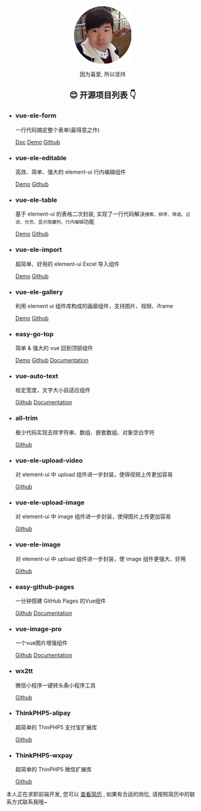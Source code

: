 <main>
  <section>
    <div align="center">
      <img  src="./avatar.png" alt="张超杰" />
      <p>因为喜爱, 所以坚持</p>
    </div>
  </section>

  <section>
    <h2 align="center">😊 开源项目列表 👇</h2>
    <ul>
      <li>
        <h3>vue-ele-form</h3>
        <p>
          一行代码搞定整个表单(最得意之作)
        </p>
        <p>
          <a href="https://www.yuque.com/chaojie-vjiel/vbwzgu">Doc</a>
          <a href="https://codepen.io/dream2023/pen/KjGKYW">Demo</a>
          <a href="https://github.com/dream2023/vue-ele-form">Github</a>
        </p>
      </li>
      <li>
        <h3>vue-ele-editable</h3>
        <p>
          高效、简单、强大的 element-ui 行内编辑组件
        </p>
        <p>
          <a href="https://codepen.io/dream2023/pen/dBNNbP">Demo</a>
          <a href="https://github.com/dream2023/vue-ele-editable">Github</a>
        </p>
      </li>
      <li>
        <h3>vue-ele-table</h3>
        <p>
          基于 element-ui 的表格二次封装, 实现了一行代码解决<code>搜索、排序、筛选、过滤、分页、显示隐藏列、行内编辑</code>功能
        </p>
        <p>
          <a href="https://codepen.io/dream2023/pen/agwMpY">Demo</a>
          <a href="https://github.com/dream2023/vue-ele-table">Github</a>
        </p>
      </li>
      <li>
        <h3>vue-ele-import</h3>
        <p>
          超简单、好用的 element-ui Excel 导入组件
        </p>
        <p>
          <a href="https://codepen.io/dream2023/pen/NVBKRy">Demo</a>
          <a href="https://github.com/dream2023/vue-ele-import">Github</a>
        </p>
      </li>
      <li>
        <h3>vue-ele-gallery</h3>
        <p>
          利用 element ui 组件库构成的画廊组件，支持图片、视频、iframe
        </p>
        <p>
          <a href="https://codepen.io/dream2023/pen/vwZrgG/">Demo</a>
          <a href="https://github.com/dream2023/vue-ele-gallery">Github</a>
        </p>
      </li>
      <li>
        <h3>easy-go-top</h3>
        <p>
          简单 & 强大的 vue 回到顶部组件
        </p>
        <p>
          <a href="https://codepen.io/dream2023/pen/oRLqoj">Demo</a>
          <a href="https://github.com/dream2023/easy-go-top">Github</a>
          <a href="https://dream2023.github.io/easy-go-top/">Documentation</a>
        </p>
      </li>
      <li>
        <h3>vue-auto-text</h3>
        <p>
          给定宽度，文字大小自适应组件
        </p>
        <p>
          <a href="https://github.com/dream2023/vue-auto-text">Github</a>
          <a href="https://dream2023.github.io/vue-auto-text/">Documentation</a>
        </p>
      </li>
      <li>
        <h3>all-trim</h3>
        <p>
          极少代码实现去除字符串、数组、嵌套数组、对象空白字符
        </p>
        <p>
          <a href="https://github.com/dream2023/all-trim">Github</a>
        </p>
      </li>
      <li>
        <h3>vue-ele-upload-video</h3>
        <p>
          对 element-ui 中 upload 组件进一步封装，使得视频上传更加容易
        </p>
        <p>
          <a href="https://github.com/dream2023/vue-ele-upload-video">Github</a>
        </p>
      </li>
      <li>
        <h3>vue-ele-upload-image</h3>
        <p>
          对 element-ui 中 image 组件进一步封装，使得图片上传更加容易
        </p>
        <p>
          <a href="https://github.com/dream2023/vue-ele-upload-image">Github</a>
        </p>
      </li>
      <li>
        <h3>vue-ele-image</h3>
        <p>
          对 element-ui 中 upload 组件进一步封装，使 image 组件更强大、好用
        </p>
        <p>
          <a href="https://github.com/dream2023/vue-ele-image">Github</a>
        </p>
      </li>
      <li>
        <h3>easy-github-pages</h3>
        <p>
          一分钟搭建 GitHub Pages 的Vue组件
        </p>
        <p>
          <a href="https://github.com/dream2023/easy-github-pages">Github</a>
          <a href="https://dream2023.github.io/easy-github-pages/">Documentation</a>
        </p>
      </li>
      <li>
        <h3>vue-image-pro</h3>
        <p>
          一个vue图片增强组件
        </p>
        <p>
          <a href="https://github.com/dream2023/vue-image-pro">Github</a>
          <a href="https://dream2023.github.io/vue-image-pro/">Documentation</a>
        </p>
      </li>
      <li>
        <h3>wx2tt</h3>
        <p>
          微信小程序一键转头条小程序工具
        </p>
        <p>
          <a href="https://github.com/dream2023/wx2tt">Github</a>
        </p>
      </li>
      <li>
        <h3>ThinkPHP5-alipay</h3>
        <p>
          超简单的 ThinPHP5 支付宝扩展库
        </p>
        <p>
          <a href="https://github.com/dream2023/ThinkPHP5-alipay">Github</a>
        </p>
      </li>
      <li>
        <h3>ThinkPHP5-wxpay</h3>
        <p>
          超简单的 ThinPHP5 微信扩展库
        </p>
        <p>
          <a href="https://github.com/dream2023/ThinkPHP5-wxpay">Github</a>
        </p>
      </li>
    </ul>
  </section>
  <section>
        本人正在求职前端开发, 您可以
        <a href="https://www.yuque.com/chaojie-vjiel/vbwzgu/uwgcr1">查看简历</a>
        , 如果有合适的岗位, 请按照简历中的联系方式联系我哦~
  </section>
</main>
